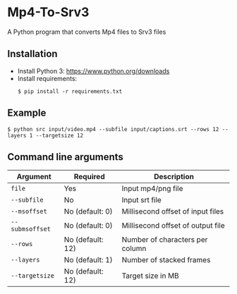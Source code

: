 # Mp4-To-Srv3

A Python program that converts Mp4 files to Srv3 files

## Installation

- Install Python 3: https://www.python.org/downloads
- Install requirements:
    ```shell
    $ pip install -r requirements.txt
    ```

## Example

```shell
$ python src input/video.mp4 --subfile input/captions.srt --rows 12 --layers 1 --targetsize 12
```

## Command line arguments

| Argument        | Required         | Description                       |
|-----------------|------------------|-----------------------------------|
| `file`          | Yes              | Input mp4/png file                |
| `--subfile`     | No               | Input srt file                    |
| `--msoffset`    | No (default: 0)  | Millisecond offset of input files |
| `--submsoffset` | No (default: 0)  | Millisecond offset of output file |
| `--rows`        | No (default: 12) | Number of characters per column   |
| `--layers`      | No (default: 1)  | Number of stacked frames          |
| `--targetsize`  | No (default: 12) | Target size in MB                 |

